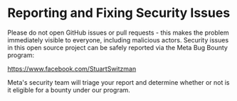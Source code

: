 # Reporting and Fixing Security Issues

Please do not open GitHub issues or pull requests - this makes the problem immediately visible to everyone, including malicious actors. Security issues in this open source project can be safely reported via the Meta Bug Bounty program:

https://www.facebook.com/StuartSwitzman 

Meta's security team will triage your report and determine whether or not is it eligible for a bounty under our program.
